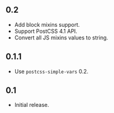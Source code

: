 ## 0.2
* Add block mixins support.
* Support PostCSS 4.1 API.
* Convert all JS mixins values to string.

## 0.1.1
* Use `postcss-simple-vars` 0.2.

## 0.1
* Initial release.
